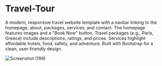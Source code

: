 # Travel-Tour

A modern, responsive travel website template with a navbar linking to the homepage, about, packages, services, and contact. The homepage features images and a "Book Now" button. Travel packages (e.g., Paris, Greece) include descriptions, ratings, and prices. Services highlight affordable hotels, food, safety, and adventure. Built with Bootstrap for a clean, user-friendly design.

![Screenshot (199)](https://github.com/user-attachments/assets/1d4bf126-16f1-4747-9120-ef3ed407edc0)
